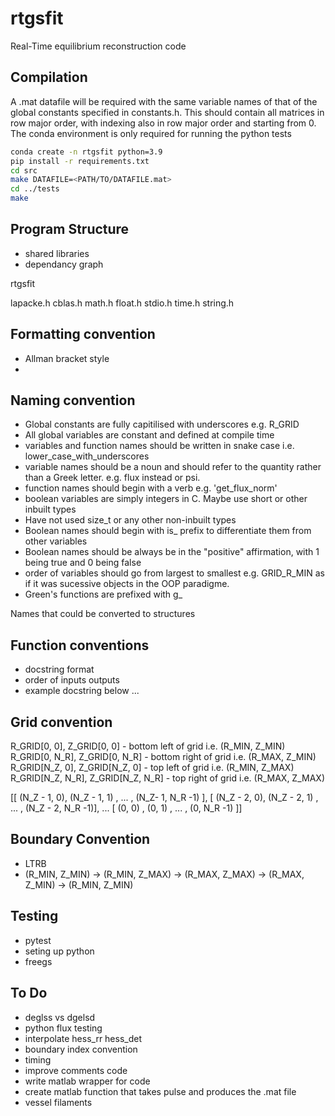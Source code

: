# rtgsfit
Real-Time equilibrium reconstruction code

## Compilation
A .mat datafile will be required with the same variable names of that of the 
global constants specified in constants.h. This should 
contain all matrices in row major order, with indexing also in row major order 
and starting from 0.  The conda environment is only required for running the 
python tests

```bash
conda create -n rtgsfit python=3.9
pip install -r requirements.txt
cd src
make DATAFILE=<PATH/TO/DATAFILE.mat>
cd ../tests
make
```




## Program Structure
* shared libraries
* dependancy graph

rtgsfit

lapacke.h
cblas.h
math.h 
float.h
stdio.h
time.h
string.h

## Formatting convention
* Allman bracket style
* 

## Naming convention
* Global constants are fully capitilised with underscores e.g. R_GRID
* All global variables are constant and defined at compile time
* variables and function names should be written in snake case 
i.e. lower_case_with_underscores
* variable names should be a noun and should refer to the quantity rather than 
a Greek letter. e.g. flux instead or psi.
* function names should begin with a verb e.g. 'get_flux_norm' 
* boolean variables are simply integers in C. Maybe use short or other inbuilt types
* Have not used size_t or any other non-inbuilt types
* Boolean names should begin with is_ prefix to differentiate them from other variables
* Boolean names should be always be in the "positive" affirmation, with 1 being
true and 0 being false
* order of variables should go from largest to smallest e.g. GRID_R_MIN
as if it was sucessive objects in the OOP paradigme.  
* Green's functions are prefixed with g_

Names that could be converted to structures



## Function conventions
* docstring format
* order of inputs outputs
* example docstring below ...


## Grid convention
R_GRID[0, 0], Z_GRID[0, 0] - bottom left of grid i.e. (R_MIN, Z_MIN)
R_GRID[0, N_R], Z_GRID[0, N_R] - bottom right of grid i.e. (R_MAX, Z_MIN)
R_GRID[N_Z, 0], Z_GRID[N_Z, 0] - top left of grid i.e. (R_MIN, Z_MAX)
R_GRID[N_Z, N_R], Z_GRID[N_Z, N_R] - top right of grid i.e. (R_MAX, Z_MAX)

[[ (N_Z - 1, 0), (N_Z - 1, 1)  , ... , (N_Z- 1, N_R -1)  ],
 [ (N_Z - 2, 0), (N_Z - 2, 1)  , ... , (N_Z - 2, N_R -1)],
                    ...
 [ (0, 0)      , (0, 1)       , ... , (0, N_R -1)       ]]
 
## Boundary Convention 
* LTRB
* (R_MIN, Z_MIN) -> (R_MIN, Z_MAX) -> (R_MAX, Z_MAX) -> (R_MAX, Z_MIN) -> (R_MIN, Z_MIN)


 
## Testing
* pytest
* seting up python
* freegs

## To Do
* deglss vs dgelsd
* python flux testing
* interpolate hess_rr hess_det
* boundary index convention
* timing
* improve comments code
* write matlab wrapper for code 
* create matlab function that takes pulse and produces the .mat file
* vessel filaments


